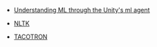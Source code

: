 * [Understanding ML through the Unity's ml agent](https://drive.google.com/open?id=14XzlFVHnB2CdSyV9uY_wFCrkBjtXM2Nr6yQi4wKCWcI)

* [NLTK](http://www.nltk.org/)
* [TACOTRON](https://arxiv.org/pdf/1703.10135.pdf)
